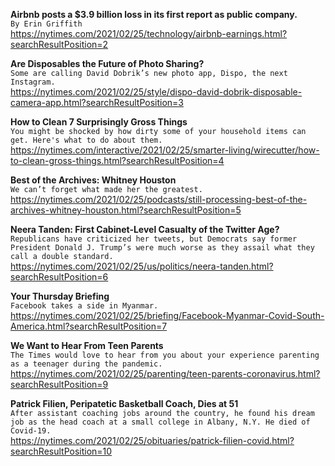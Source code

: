 **Airbnb posts a $3.9 billion loss in its first report as public company.**\
`By Erin Griffith`\
https://nytimes.com/2021/02/25/technology/airbnb-earnings.html?searchResultPosition=2

**Are Disposables the Future of Photo Sharing?**\
`Some are calling David Dobrik’s new photo app, Dispo, the next Instagram.`\
https://nytimes.com/2021/02/25/style/dispo-david-dobrik-disposable-camera-app.html?searchResultPosition=3

**How to Clean 7 Surprisingly Gross Things**\
`You might be shocked by how dirty some of your household items can get. Here's what to do about them.`\
https://nytimes.com/interactive/2021/02/25/smarter-living/wirecutter/how-to-clean-gross-things.html?searchResultPosition=4

**Best of the Archives: Whitney Houston**\
`We can’t forget what made her the greatest.`\
https://nytimes.com/2021/02/25/podcasts/still-processing-best-of-the-archives-whitney-houston.html?searchResultPosition=5

**Neera Tanden: First Cabinet-Level Casualty of the Twitter Age?**\
`Republicans have criticized her tweets, but Democrats say former President Donald J. Trump’s were much worse as they assail what they call a double standard.`\
https://nytimes.com/2021/02/25/us/politics/neera-tanden.html?searchResultPosition=6

**Your Thursday Briefing**\
`Facebook takes a side in Myanmar.`\
https://nytimes.com/2021/02/25/briefing/Facebook-Myanmar-Covid-South-America.html?searchResultPosition=7

**We Want to Hear From Teen Parents**\
`The Times would love to hear from you about your experience parenting as a teenager during the pandemic.`\
https://nytimes.com/2021/02/25/parenting/teen-parents-coronavirus.html?searchResultPosition=9

**Patrick Filien, Peripatetic Basketball Coach, Dies at 51**\
`After assistant coaching jobs around the country, he found his dream job as the head coach at a small college in Albany, N.Y. He died of Covid-19.`\
https://nytimes.com/2021/02/25/obituaries/patrick-filien-covid.html?searchResultPosition=10

